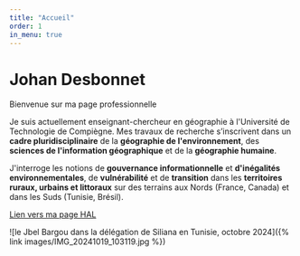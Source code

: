 ```yaml
---
title: "Accueil"
order: 1
in_menu: true
---
```

# Johan Desbonnet  

Bienvenue sur ma page professionnelle

Je suis actuellement enseignant-chercheur en géographie à l'Université de Technologie de Compiègne.
Mes travaux de recherche s’inscrivent dans un **cadre pluridisciplinaire** de la **géographie de l'environnement**, des **sciences de l'information géographique** et de la **géographie humaine**. 

J'interroge les notions de **gouvernance informationnelle** et **d'inégalités environnementales**, de **vulnérabilité** et de **transition** dans les **territoires ruraux, urbains et littoraux** sur des terrains aux Nords (France, Canada) et dans les Suds (Tunisie, Brésil). 

<a href="https://cv.hal.science/johan-desbonnet" class="bouton">Lien vers ma page HAL</a> 

![le Jbel Bargou dans la délégation de Siliana en Tunisie, octobre 2024]({% link images/IMG_20241019_103119.jpg %}) 